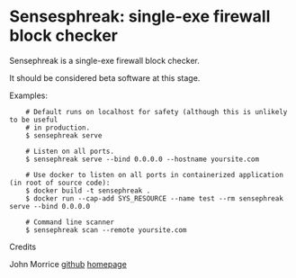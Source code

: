 # Sensesphreak: single-exe firewall block checker

Sensephreak is a single-exe firewall block checker.

It should be considered beta software at this stage.

Examples:

        # Default runs on localhost for safety (although this is unlikely to be useful
        # in production.
        $ sensephreak serve

        # Listen on all ports.
        $ sensephreak serve --bind 0.0.0.0 --hostname yoursite.com

        # Use docker to listen on all ports in containerized application (in root of source code):
        $ docker build -t sensephreak .
        $ docker run --cap-add SYS_RESOURCE --name test --rm sensephreak serve --bind 0.0.0.0

        # Command line scanner
        $ sensephreak scan --remote yoursite.com

Credits

John Morrice [github](https://github.com/johnny-morrice/) [homepage](http://jmorrice.teoma.io)

